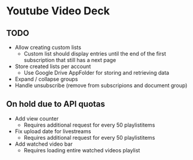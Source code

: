 # Youtube Video Deck

## TODO
- Allow creating custom lists
  - Custom list should display entries until the end of the first subscription that still has a next page
- Store created lists per account
  - Use Google Drive AppFolder for storing and retrieving data
- Expand / collapse groups
- Handle unsubscribe (remove from subscripions and document group)

## On hold due to API quotas
- Add view counter
  - Requires additional request for every 50 playlistitems
- Fix upload date for livestreams
  - Requires additional request for every 50 playlistitems
- Add watched video bar
  - Requires loading entire watched videos playlist
